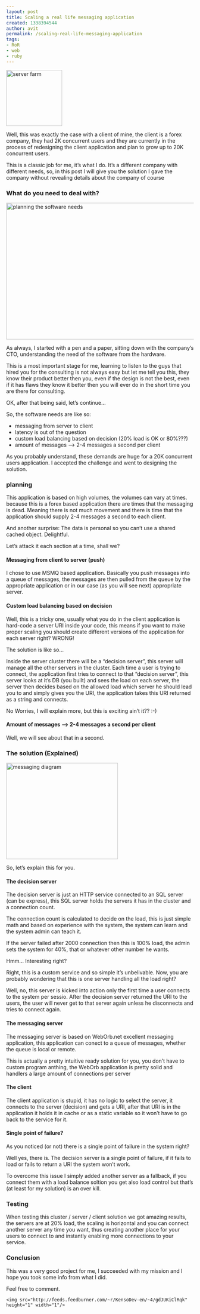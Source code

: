 ```yaml
---
layout: post
title: Scaling a real life messaging application
created: 1338394544
author: avit
permalink: /scaling-real-life-messaging-application
tags:
- RoR
- web
- ruby
---
```

<a href='http://www.kensodev.com/2009/11/03/scaling-a-real-life-messaging-application/istock_000009154776xsmall/' rel='attachment wp-att-259'><img alt='server farm' class='alignleft size-thumbnail wp-image-259' height='150' src='http://www.kensodev.com/wp-content/uploads/2009/11/iStock_000009154776XSmall-150x150.jpg' title='server farm' width='150' /></a>
<p>Well, this was exactly the case with a client of mine, the client is a forex company, they had 2K concurrent users and they are currently in the process of redesigning the client application and plan to grow up to 20K concurrent users.</p>

<p>This is a classic job for me, it’s what I do. It’s a different company with different needs, so, in this post I will give you the solution I gave the company without revealing details about the company of course<!--more--> <h3>What do you need to deal with?</h3> <a href='http://www.kensodev.com/2009/11/03/scaling-a-real-life-messaging-application/planning_the_software_needs-2/' rel='attachment wp-att-261'><img alt='planning the software needs' class='alignnone size-full wp-image-261' height='366' src='http://www.kensodev.com/wp-content/uploads/2009/11/planning_the_software_needs1.jpg' title='planning the software needs' width='550' /></a></p>

<p>As always, I started with a pen and a paper, sitting down with the company’s CTO, understanding the need of the software from the hardware.</p>

<p>This is a most important stage for me, learning to listen to the guys that hired you for the consulting is not always easy but let me tell you this, they know their product better then you, even if the design is not the best, even if it has flaws they know it better then you will ever do in the short time you are there for consulting.</p>

<p>OK, after that being said, let’s continue…</p>

<p>So, the software needs are like so: <ul>
	<li>messaging from server to client</li>
	<li>latency is out of the question</li>
	<li>custom load balancing based on decision (20% load is OK or 80%???)</li>
	<li>amount of messages --> 2-4 messages a second per client</li>
</ul> As you probably understand, these demands are huge for a 20K concurrent users application. I accepted the challenge and went to designing the solution. <h3>planning</h3> This application is based on high volumes, the volumes can vary at times. because this is a forex based application there are times that the messaging is dead. Meaning there is not much movement and there is time that the application should supply 2-4 messages a second to each client.</p>

<p>And another surprise: The data is personal so you can’t use a shared cached object. Delightful.</p>

<p>Let’s attack it each section at a time, shall we? <h4>Messaging from client to server (push)</h4> I chose to use MSMQ based application. Basically you push messages into a queue of messages, the messages are then pulled from the queue by the appropriate application or in our case (as you will see next) appropriate server. <h4>Custom load balancing based on decision</h4> Well, this is a tricky one, usually what you do in the client application is hard-code a server URI inside your code, this means if you want to make proper scaling you should create different versions of the application for each server right? WRONG!</p>

<p>The solution is like so…</p>

<p>Inside the server cluster there will be a “decision server”, this server will manage all the other servers in the cluster. Each time a user is trying to connect, the application first tries to connect to that “decision server”, this server looks at it’s DB (you built) and sees the load on each server, the server then decides based on the allowed load which server he should lead you to and simply gives you the URI, the application takes this URI returned as a string and connects.</p>

<p>No Worries, I will explain more, but this is exciting ain’t it?? :-) <h4>Amount of messages --> 2-4 messages a second per client</h4> Well, we will see about that in a second. <h3>The solution (Explained)</h3> <a href='http://www.kensodev.com/2009/11/03/scaling-a-real-life-messaging-application/messaging_server_for_blog/' rel='attachment wp-att-262'><img alt='messaging diagram' class='aligncenter size-medium wp-image-262' height='258' src='http://www.kensodev.com/wp-content/uploads/2009/11/messaging_server_for_blog-300x258.png' title='messaging diagram' width='300' /></a></p>

<p>So, let’s explain this for you. <h4>The decision server</h4> The decision server is just an HTTP service connected to an SQL server (can be express), this SQL server holds the servers it has in the cluster and a connection count.</p>

<p>The connection count is calculated to decide on the load, this is just simple math and based on experience with the system, the system can learn and the system admin can teach it.</p>

<p>If the server failed after 2000 connection then this is 100% load, the admin sets the system for 40%, that or whatever other number he wants.</p>

<p>Hmm… Interesting right?</p>

<p>Right, this is a custom service and so simple it’s unbelivable. Now, you are probably wondering that this is one server handling all the load right?</p>

<p>Well, no, this server is kicked into action only the first time a user connects to the system per sessio. After the decision server returned the URI to the users, the user will never get to that server again unless he disconnects and tries to connect again. <h4>The messaging server</h4> The messaging server is based on WebOrb.net excellent messaging application, this application can conect to a queue of messages, whether the queue is local or remote.</p>

<p>This is actually a pretty intuitive ready solution for you, you don’t have to custom program anthing, the WebOrb application is pretty solid and handlers a large amount of connections per server <h4>The client</h4> The client application is stupid, it has no logic to select the server, it connects to the server (decision) and gets a URI, after that URI is in the application it holds it in cache or as a static variable so it won’t have to go back to the service for it. <h4>Single point of failure?</h4> As you noticed (or not) there is a single point of failure in the system right?</p>

<p>Well yes, there is. The decision server is a single point of failure, if it fails to load or fails to return a URI the system won’t work.</p>

<p>To overcome this issue I simply added another server as a fallback, if you connect them with a load balance soltion you get also load control but that’s (at least for my solution) is an over kill. <h3>Testing</h3> When testing this cluster / server / client solution we got amazing results, the servers are at 20% load, the scaling is horizontal and you can connect another server any time you want, thus creating another place for your users to connect to and instantly enabling more connections to your service. <h3>Conclusion</h3> This was a very good project for me, I succeeded with my mission and I hope you took some info from what I did.</p>

<p>Feel free to comment.</p>
      
    <img src="http://feeds.feedburner.com/~r/KensoDev-en/~4/gdJUKiClRqk" height="1" width="1"/>
